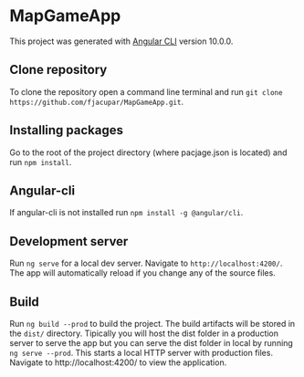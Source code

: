 # MapGameApp

This project was generated with [Angular CLI](https://github.com/angular/angular-cli) version 10.0.0.

## Clone repository

To clone the repository open a command line terminal and run `git clone https://github.com/fjacupar/MapGameApp.git`.

## Installing packages
Go to the root of the project directory (where pacjage.json is located) and run `npm install`.

## Angular-cli
If angular-cli is not installed run `npm install -g @angular/cli`.

## Development server

Run `ng serve` for a local dev server. Navigate to `http://localhost:4200/`. The app will automatically reload if you change any of the source files.

## Build

Run `ng build --prod` to build the project. The build artifacts will be stored in the `dist/` directory. Tipically you will host the dist folder in a production server to serve the app but you can serve the dist folder in local by running `ng serve --prod`. This starts a local HTTP server with production files. Navigate to http://localhost:4200/ to view the application.
